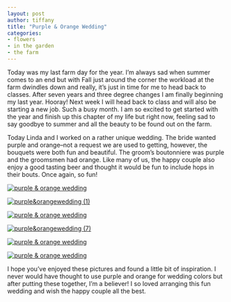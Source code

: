 ```yaml
---
layout: post
author: tiffany
title: "Purple & Orange Wedding"
categories: 
- flowers
- in the garden
- the farm
---
```


Today was my last farm day for the year. I’m always sad when summer comes to an end but with Fall just around the corner the workload at the farm dwindles down and really, it’s just in time for me to head back to classes. After seven years and three degree changes I am finally beginning my last year. Hooray! Next week I will head back to class and will also be starting a new job. Such a busy month. I am so excited to get started with the year and finish up this chapter of my life but right now, feeling sad to say goodbye to summer and all the beauty to be found out on the farm.

Today Linda and I worked on a rather unique wedding. The bride wanted purple and orange–not a request we are used to getting, however, the bouquets were both fun and beautiful. The groom’s boutonniere was purple and the groomsmen had orange. Like many of us, the happy couple also enjoy a good tasting beer and thought it would be fun to include hops in their bouts. Once again, so fun!

[![purple & orange wedding](jekyll_uploads/2012/08/purpleorangewedding-2-575x382.jpg "purple&orangewedding (2)")](http://www.sweetpeonies.com/2012/08/purple-orange-wedding/purpleorangewedding-2/)

[![](jekyll_uploads/2012/08/purpleorangewedding-1-575x411.jpg "purple&orangewedding (1)")](http://www.sweetpeonies.com/2012/08/purple-orange-wedding/purpleorangewedding-1/)

[![purple & orange wedding](jekyll_uploads/2012/08/purple-orange-weding-575x359.jpg "purple & orange wedding")](http://www.sweetpeonies.com/2012/08/purple-orange-wedding/purple-orange-weding/)

[![](jekyll_uploads/2012/08/purpleorangewedding-7-575x382.jpg "purple&orangewedding (7)")](http://www.sweetpeonies.com/2012/08/purple-orange-wedding/purpleorangewedding-7/)

[![purple & orange wedding](jekyll_uploads/2012/08/purpleorangewedding-5-575x382.jpg "purple&orangewedding (5)")](http://www.sweetpeonies.com/2012/08/purple-orange-wedding/purpleorangewedding-5/)

[![purple & orange wedding](jekyll_uploads/2012/08/purpleorangewedding-6-575x382.jpg "purple&orangewedding (6)")](http://www.sweetpeonies.com/2012/08/purple-orange-wedding/purpleorangewedding-6/)

I hope you’ve enjoyed these pictures and found a little bit of inspiration. I never would have thought to use purple and orange for wedding colors but after putting these together, I’m a believer! I so loved arranging this fun wedding and wish the happy couple all the best.